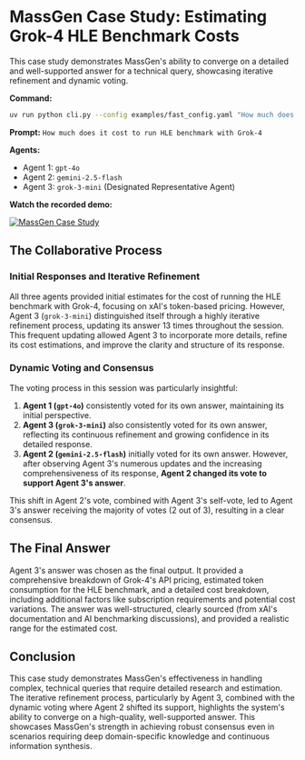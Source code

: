 # MassGen Case Study: Estimating Grok-4 HLE Benchmark Costs

This case study demonstrates MassGen's ability to converge on a detailed and well-supported answer for a technical query, showcasing iterative refinement and dynamic voting.

**Command:**
```bash
uv run python cli.py --config examples/fast_config.yaml "How much does it cost to run HLE benchmark with Grok-4"
```

**Prompt:** `How much does it cost to run HLE benchmark with Grok-4`

**Agents:**
*   Agent 1: `gpt-4o`
*   Agent 2: `gemini-2.5-flash`
*   Agent 3: `grok-3-mini` (Designated Representative Agent)

**Watch the recorded demo:**

[![MassGen Case Study](https://img.youtube.com/vi/lKeDHgcitRQ/0.jpg)](https://www.youtube.com/watch?v=lKeDHgcitRQ)

## The Collaborative Process

### Initial Responses and Iterative Refinement

All three agents provided initial estimates for the cost of running the HLE benchmark with Grok-4, focusing on xAI's token-based pricing. However, Agent 3 (`grok-3-mini`) distinguished itself through a highly iterative refinement process, updating its answer 13 times throughout the session. This frequent updating allowed Agent 3 to incorporate more details, refine its cost estimations, and improve the clarity and structure of its response.

### Dynamic Voting and Consensus

The voting process in this session was particularly insightful:

1.  **Agent 1 (`gpt-4o`)** consistently voted for its own answer, maintaining its initial perspective.
2.  **Agent 3 (`grok-3-mini`)** also consistently voted for its own answer, reflecting its continuous refinement and growing confidence in its detailed response.
3.  **Agent 2 (`gemini-2.5-flash`)** initially voted for its own answer. However, after observing Agent 3's numerous updates and the increasing comprehensiveness of its response, **Agent 2 changed its vote to support Agent 3's answer**.

This shift in Agent 2's vote, combined with Agent 3's self-vote, led to Agent 3's answer receiving the majority of votes (2 out of 3), resulting in a clear consensus.

## The Final Answer

Agent 3's answer was chosen as the final output. It provided a comprehensive breakdown of Grok-4's API pricing, estimated token consumption for the HLE benchmark, and a detailed cost breakdown, including additional factors like subscription requirements and potential cost variations. The answer was well-structured, clearly sourced (from xAI's documentation and AI benchmarking discussions), and provided a realistic range for the estimated cost.

## Conclusion

This case study demonstrates MassGen's effectiveness in handling complex, technical queries that require detailed research and estimation. The iterative refinement process, particularly by Agent 3, combined with the dynamic voting where Agent 2 shifted its support, highlights the system's ability to converge on a high-quality, well-supported answer. This showcases MassGen's strength in achieving robust consensus even in scenarios requiring deep domain-specific knowledge and continuous information synthesis.